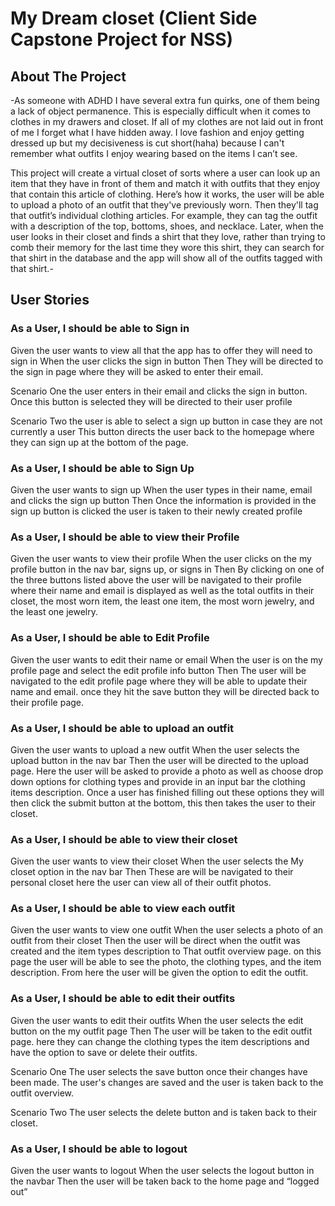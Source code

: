 # My Dream closet (Client Side Capstone Project for NSS)


<!-- ABOUT THE PROJECT -->
## About The Project

-As someone with ADHD I have several extra fun quirks, one of them being a lack of object permanence. This is especially difficult when it comes to clothes in my drawers and closet. If all of my clothes are not laid out in front of me I forget what I have hidden away.  I love fashion and enjoy getting dressed up but my decisiveness is cut short(haha) because I can't remember what outfits I enjoy wearing based on the items I can’t see. 

This project will create a virtual closet of sorts  where a user can  look up an item that they have in front of them  and match it with outfits that they enjoy that contain this article of clothing. Here’s how it works, the user will be able to upload a photo of an outfit that they've previously worn. Then they'll tag that outfit’s individual clothing articles. For example, they can tag the outfit with a description of the top, bottoms, shoes, and necklace. Later, when the user looks in their closet and finds a shirt that they love, rather than trying to comb their memory for the last time they wore this shirt, they can search for that shirt in the database and the app will show all of the outfits tagged with that shirt.-

<!-- USER STORIES-->
## User Stories

### As a User, I should be able to Sign in
Given the user wants to view all that the app has to offer they will need to sign in
When the user clicks the sign in button 
Then They will be directed to the sign in page where they will be asked to enter their email. 

Scenario One the user enters in their email and clicks the sign in button. Once this button is selected they will be directed to their user profile

Scenario Two  the user is able to select a sign up button in case they are not currently a user This button directs the user back to the homepage where they can sign up at the bottom of the page.

### As a User, I should be able to  Sign Up
Given the user wants to sign up
When the user types in their name, email and clicks the sign up button 
Then Once the information is provided in the sign up button is clicked the user is taken to their newly created profile

### As a User, I should be able to view their Profile
Given the user wants to view their profile
When the user  clicks on the my profile button  in the nav bar,  signs up, or signs in
Then By clicking on one of the three buttons listed above the user will be navigated to their profile where their name and email is displayed as well as the total outfits in their closet, the most worn item, the least one item, the most worn jewelry, and the least one jewelry.

### As a User, I should be able to Edit Profile
Given the user wants to edit their name or email
When the user is on the my profile page and select the edit profile info button
Then The user will be navigated to the edit profile page where they will be able to update their name and email. once they hit the save button they will be directed back to their profile page.

### As a User, I should be able to upload an outfit
Given the user wants to upload a new outfit
When the user selects the upload button in the nav bar
Then  the user will be directed to the upload page. Here the user will be asked to  provide a photo as well as choose drop down options for clothing types and provide in an input bar the clothing items description. Once a user has finished filling out these options they will then click the submit button at the bottom, this then takes the user to their closet.

### As a User, I should be able to  view their closet
Given the user wants to view their closet
When the user selects the My closet option in the nav bar
Then These are will be navigated to  their personal closet here the user can view all of their outfit photos.

### As a User, I should be able to  view each outfit
Given the user wants to view one outfit
When the user  selects a photo of an outfit from their closet
Then  the user will be direct when the outfit was created and the item types description to That outfit overview page. on this page the user will be able to see the photo, the clothing types, and the item description. From here the user will be given the option to edit the outfit.


### As a User, I should be able to edit their outfits
Given the user wants to edit their outfits
When the user selects the edit button on the my outfit page
Then The user will be taken to the edit outfit page. here they can change the clothing types the item descriptions and have the option to save or delete their outfits.

Scenario One  The user selects the save button once their changes have been made. The user's changes are saved and the user is taken back to the outfit overview.

Scenario Two The user selects the delete button and is taken back to their closet.

### As a User, I should be able to  logout
Given the user wants to logout
When the user selects the logout button in the navbar
Then the user will be taken back to the home page and “logged out”

<!-- MARKDOWN LINKS & IMAGES -->

[linkedin-url]: https://linkedin.com/in/sydney-m-sharp/
